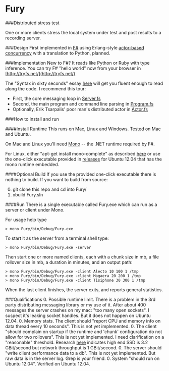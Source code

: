 Fury
====

###Distributed stress test

One or more clients stress the local system under test and post results to a recording server. 

###Design
First implemented in [F#](http://fsharp.org/) 
using Erlang-style [actor-based concurrency](http://fsharpforfunandprofit.com/posts/concurrency-actor-model) 
with a translation to Python, planned.

###Implementation
New to F#? It reads like Python or Ruby with type inference. 
You can try F# "hello world" now from your browser in [http://tryfs.net/](http://tryfs.net/)

The "Syntax in sixty seconds" essay [here](http://fsharpforfunandprofit.com/posts/fsharp-in-60-seconds/) 
will get you fluent enough to read along the code.
I recommend this tour:

- First,  the core messaging loop in [Server.fs](Fury/Server.fs)
- Second, the main program and command line parsing in [Program.fs](Fury/Program.fs)
- Optionally, Erik Tsarpalis' poor man's distributed actor in [Actor.fs](Fury/Actor.fs) 

###How to install and run

####Install Runtime
This runs on Mac, Linux and Windows. Tested on Mac and Ubuntu.

On Mac and Linux you'll need [Mono](http://www.mono-project.com/Main_Page) -- 
the .NET runtime required by F#. 

For Linux, either "apt-get install mono-complete" as described  [here](http://fsharp.org/use/linux/)
or use the one-click executable provided in [releases](https://github.com/awostenberg/Fury/releases)
for Ubuntu 12.04 that has the mono runtime embedded.


####Optional Build
If you use the provided one-click executable there is nothing to build. 
If you want to build from source:

0. git clone this repo and cd into Fury/
0. xbuild Fury.sln

####Run
There is a single executable called Fury.exe which can run as a server or client under Mono.

For usage help type

    > mono Fury/bin/Debug/Fury.exe

To start it as the server from a terminal shell type:

    > mono Fury/bin/Debug/Fury.exe -server

Then start one or more named clients, each with 
a chunk size in mb,
a file rollover size in mb, 
a duration in minutes,
and an output path:

    > mono Fury/bin/Debug/Fury.exe -client Alecto 10 100 1 /tmp
    > mono Fury/bin/Debug/Fury.exe -client Magaera 20 200 1 /tmp
    > mono Fury/bin/Debug/Fury.exe -client Tisiphone 30 300 1 /tmp

When the last client finishes, the server exits, and reports general statistics.

###Qualifications
0. Possible runtime limit. There is a problem in the 3rd party distributing messaging library
or my use of it. After about 400 messages the server crashes on my mac: "too many open sockets".
I suspect it's leaking socket handles. But it does not happen on Ubuntu 12.04.
0. Memory stats. The client should "report CPU and memory info on data thread every 10 seconds".
This is not yet implemented.
0. The client "should complain on startup if the runtime and 'chunk' configuration
do not allow for two rollovers".
This is not yet implemented. I need clarification on a "reasonable" threshold. 
Research [here](http://bit.ly/1lknSqI) indicates high end SSD is 3.2 GBit/second 
but network throughput is 1 GBit/second.
0. The server should "write client performance data to a db". 
This is not yet implemented. But raw data is in the server log. Grep is your friend.
0. System "should run on Ubuntu 12.04".  Verified on Ubuntu 12.04. 

